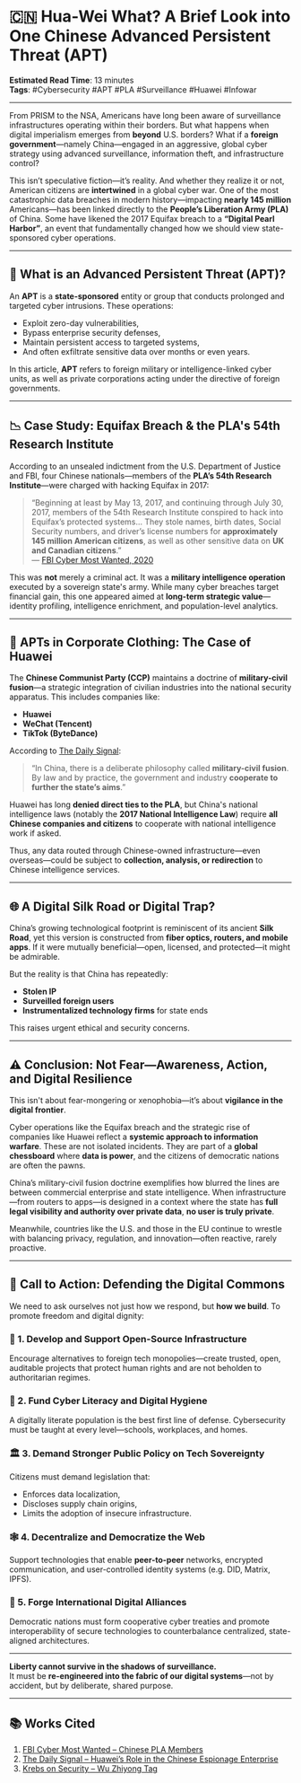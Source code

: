 # 🇨🇳 Hua-Wei What? A Brief Look into One Chinese Advanced Persistent Threat (APT)

**Estimated Read Time**: 13 minutes  
**Tags**: #Cybersecurity #APT #PLA #Surveillance #Huawei #Infowar

---

From PRISM to the NSA, Americans have long been aware of surveillance infrastructures operating within their borders. But what happens when digital imperialism emerges from **beyond** U.S. borders? What if a **foreign government**—namely China—engaged in an aggressive, global cyber strategy using advanced surveillance, information theft, and infrastructure control?

This isn’t speculative fiction—it’s reality. And whether they realize it or not, American citizens are **intertwined** in a global cyber war. One of the most catastrophic data breaches in modern history—impacting **nearly 145 million** Americans—has been linked directly to the **People’s Liberation Army (PLA)** of China. Some have likened the 2017 Equifax breach to a **“Digital Pearl Harbor”**, an event that fundamentally changed how we should view state-sponsored cyber operations.

---

## 🎯 What is an Advanced Persistent Threat (APT)?

An **APT** is a **state-sponsored** entity or group that conducts prolonged and targeted cyber intrusions. These operations:
- Exploit zero-day vulnerabilities,
- Bypass enterprise security defenses,
- Maintain persistent access to targeted systems,
- And often exfiltrate sensitive data over months or even years.

In this article, **APT** refers to foreign military or intelligence-linked cyber units, as well as private corporations acting under the directive of foreign governments.

---

## 📉 Case Study: Equifax Breach & the PLA's 54th Research Institute

According to an unsealed indictment from the U.S. Department of Justice and FBI, four Chinese nationals—members of the **PLA’s 54th Research Institute**—were charged with hacking Equifax in 2017:

> “Beginning at least by May 13, 2017, and continuing through July 30, 2017, members of the 54th Research Institute conspired to hack into Equifax’s protected systems... They stole names, birth dates, Social Security numbers, and driver’s license numbers for **approximately 145 million American citizens**, as well as other sensitive data on **UK and Canadian citizens**.”  
> — [FBI Cyber Most Wanted, 2020](https://www.fbi.gov/wanted/cyber/chinese-pla-members-54th-research-institute)

This was **not** merely a criminal act. It was a **military intelligence operation** executed by a sovereign state's army. While many cyber breaches target financial gain, this one appeared aimed at **long-term strategic value**—identity profiling, intelligence enrichment, and population-level analytics.

---

## 🏢 APTs in Corporate Clothing: The Case of Huawei

The **Chinese Communist Party (CCP)** maintains a doctrine of **military-civil fusion**—a strategic integration of civilian industries into the national security apparatus. This includes companies like:
- **Huawei**
- **WeChat (Tencent)**
- **TikTok (ByteDance)**

According to [The Daily Signal](https://www.dailysignal.com/2020/02/19/huaweis-role-in-the-chinese-espionage-enterprise/):

> “In China, there is a deliberate philosophy called **military-civil fusion**. By law and by practice, the government and industry **cooperate to further the state’s aims**.”

Huawei has long **denied direct ties to the PLA**, but China's national intelligence laws (notably the **2017 National Intelligence Law**) require **all Chinese companies and citizens** to cooperate with national intelligence work if asked.

Thus, any data routed through Chinese-owned infrastructure—even overseas—could be subject to **collection, analysis, or redirection** to Chinese intelligence services.

---

## 🌐 A Digital Silk Road or Digital Trap?

China’s growing technological footprint is reminiscent of its ancient **Silk Road**, yet this version is constructed from **fiber optics, routers, and mobile apps**. If it were mutually beneficial—open, licensed, and protected—it might be admirable.

But the reality is that China has repeatedly:
- **Stolen IP**
- **Surveilled foreign users**
- **Instrumentalized technology firms** for state ends

This raises urgent ethical and security concerns.

---

## ⚠️ Conclusion: Not Fear—Awareness, Action, and Digital Resilience

This isn't about fear-mongering or xenophobia—it’s about **vigilance in the digital frontier**.

Cyber operations like the Equifax breach and the strategic rise of companies like Huawei reflect a **systemic approach to information warfare**. These are not isolated incidents. They are part of a **global chessboard** where **data is power**, and the citizens of democratic nations are often the pawns.

China’s military-civil fusion doctrine exemplifies how blurred the lines are between commercial enterprise and state intelligence. When infrastructure—from routers to apps—is designed in a context where the state has **full legal visibility and authority over private data**, **no user is truly private**.

Meanwhile, countries like the U.S. and those in the EU continue to wrestle with balancing privacy, regulation, and innovation—often reactive, rarely proactive.

---

## 🚀 Call to Action: Defending the Digital Commons

We need to ask ourselves not just how we respond, but **how we build**. To promote freedom and digital dignity:

### 🔐 1. **Develop and Support Open-Source Infrastructure**
Encourage alternatives to foreign tech monopolies—create trusted, open, auditable projects that protect human rights and are not beholden to authoritarian regimes.

### 🧠 2. **Fund Cyber Literacy and Digital Hygiene**
A digitally literate population is the best first line of defense. Cybersecurity must be taught at every level—schools, workplaces, and homes.

### 🏛️ 3. **Demand Stronger Public Policy on Tech Sovereignty**
Citizens must demand legislation that:
- Enforces data localization,
- Discloses supply chain origins,
- Limits the adoption of insecure infrastructure.

### 🕸️ 4. **Decentralize and Democratize the Web**
Support technologies that enable **peer-to-peer** networks, encrypted communication, and user-controlled identity systems (e.g. DID, Matrix, IPFS).

### 🤝 5. **Forge International Digital Alliances**
Democratic nations must form cooperative cyber treaties and promote interoperability of secure technologies to counterbalance centralized, state-aligned architectures.

---

**Liberty cannot survive in the shadows of surveillance.**  
It must be **re-engineered into the fabric of our digital systems**—not by accident, but by deliberate, shared purpose.

---

## 📚 Works Cited

1. [FBI Cyber Most Wanted – Chinese PLA Members](https://www.fbi.gov/wanted/cyber/chinese-pla-members-54th-research-institute)  
2. [The Daily Signal – Huawei’s Role in the Chinese Espionage Enterprise](https://www.dailysignal.com/2020/02/19/huaweis-role-in-the-chinese-espionage-enterprise/)  
3. [Krebs on Security – Wu Zhiyong Tag](https://krebsonsecurity.com/tag/wu-zhiyong/)
